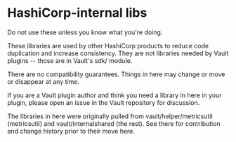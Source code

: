 HashiCorp-internal libs
=================

Do not use these unless you know what you're doing.

These libraries are used by other HashiCorp products to reduce code duplication
and increase consistency. They are not libraries needed by Vault plugins --
those are in Vault's sdk/ module.

There are no compatibility guarantees. Things in here may change or move or
disappear at any time.

If you are a Vault plugin author and think you need a library in here in your
plugin, please open an issue in the Vault repository for discussion.

The libraries in here were originally pulled from vault/helper/metricsutil
(metricsutil) and vault/internalshared (the rest). See there for contribution
and change history prior to their move here.
